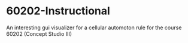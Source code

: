 60202-Instructional
===================
An interesting gui visualizer for a cellular automoton rule for the course 60202 (Concept Studio III)
